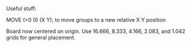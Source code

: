 Useful stuff:

MOVE (>0 0) (X Y); to move groups to a new relative X Y position

Board now centered on origin. Use 16.666, 8.333, 4.166, 2.083, and 1.042 grids for general placement.
